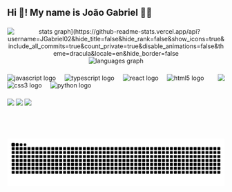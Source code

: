 <h2 align="left">Hi 👋! My name is João Gabriel 👨‍💻</h2>



<p align="left">
  
</p>

###
<div align="center">
  <img src="[https://github-readme-stats.vercel.app/api?username=JGabriel02&hide_title=false&hide_rank=false&show_icons=true&include_all_commits=true&count_private=true&disable_animations=false&theme=dracula&locale=en&hide_border=false" height="150" alt="stats graph](https://github-readme-stats.vercel.app/api?username=JGabriel02&hide_title=false&hide_rank=false&show_icons=true&include_all_commits=true&count_private=true&disable_animations=false&theme=dracula&locale=en&hide_border=false"%20height="150"%20alt="stats%20graph)"  />
  <img src="https://github-readme-stats.vercel.app/api/top-langs?username=JGabriel02&locale=en&hide_title=false&layout=compact&card_width=320&langs_count=5&theme=dracula&hide_border=false" height="150" alt="languages graph"  />
</div>

###

<img align="right" height="150" src="https://media0.giphy.com/media/v1.Y2lkPTc5MGI3NjExMGdvcDd5dzdoZmhydWxmZ3d4aDhibGdtMG00dGZwNGg2ejdqZmtzbiZlcD12MV9pbnRlcm5hbF9naWZfYnlfaWQmY3Q9Zw/CFlYFzFsDiVssrxpnW/giphy.gif" />


<div align="left">
  <img src="https://cdn.jsdelivr.net/gh/devicons/devicon/icons/javascript/javascript-original.svg" height="30" alt="javascript logo"  />
  <img width="12" />
  <img src="https://cdn.jsdelivr.net/gh/devicons/devicon/icons/typescript/typescript-original.svg" height="30" alt="typescript logo"  />
  <img width="12" />
  <img src="https://cdn.jsdelivr.net/gh/devicons/devicon/icons/react/react-original.svg" height="30" alt="react logo"  />
  <img width="12" />
  <img src="https://cdn.jsdelivr.net/gh/devicons/devicon/icons/html5/html5-original.svg" height="30" alt="html5 logo"  />
  <img width="12" />
  <img src="https://cdn.jsdelivr.net/gh/devicons/devicon/icons/css3/css3-original.svg" height="30" alt="css3 logo"  />
  <img width="12" />
  <img src="https://cdn.jsdelivr.net/gh/devicons/devicon/icons/python/python-original.svg" height="30" alt="python logo"  />
  <img width="12" />
</div>

###

<div> 
  <a href="https://www.linkedin.com/in/joão-gabriel-da-rocha-da-silva-291338207/" target="_blank"><img src="https://img.shields.io/badge/-LinkedIn-%230077B5?style=for-the-badge&logo=linkedin&logoColor=white" target="_blank"></a>
  <a href = "mailto:"><img src="https://img.shields.io/badge/-Gmail-%23333?style=for-the-badge&logo=gmail&logoColor=white" target="_blank"></a>
  <a href="https://www.instagram.com/j.gabriel02_/" target="_blank"><img src="https://img.shields.io/badge/-Instagram-%23E4405F?style=for-the-badge&logo=instagram&logoColor=white" target="_blank"></a>

###

<br clear="both">

<img src="https://raw.githubusercontent.com/JGabriel02/JGabriel02/output/snake.svg" alt="Snake animation" />

